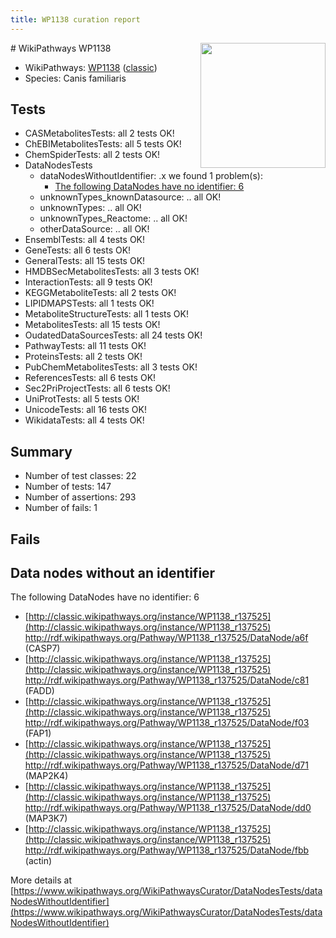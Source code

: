 ```yaml
---
title: WP1138 curation report
---
```


<img style="float: right; width: 200px" src="https://upload.wikimedia.org/wikipedia/commons/thumb/8/83/Wplogo_with_text_500.png/640px-Wplogo_with_text_500.png" />
# WikiPathways WP1138

* WikiPathways: [WP1138](https://wikipathways.org/pathways/WP1138) ([classic](https://classic.wikipathways.org/instance/WP1138))
* Species: Canis familiaris
## Tests
* CASMetabolitesTests: all 2 tests OK!
* ChEBIMetabolitesTests: all 5 tests OK!
* ChemSpiderTests: all 2 tests OK!
* DataNodesTests
    * dataNodesWithoutIdentifier: .x we found 1 problem(s):
        * [The following DataNodes have no identifier: 6](#d2d32fa5)
    * unknownTypes_knownDatasource: .. all OK!
    * unknownTypes: .. all OK!
    * unknownTypes_Reactome: .. all OK!
    * otherDataSource: .. all OK!
* EnsemblTests: all 4 tests OK!
* GeneTests: all 6 tests OK!
* GeneralTests: all 15 tests OK!
* HMDBSecMetabolitesTests: all 3 tests OK!
* InteractionTests: all 9 tests OK!
* KEGGMetaboliteTests: all 2 tests OK!
* LIPIDMAPSTests: all 1 tests OK!
* MetaboliteStructureTests: all 1 tests OK!
* MetabolitesTests: all 15 tests OK!
* OudatedDataSourcesTests: all 24 tests OK!
* PathwayTests: all 11 tests OK!
* ProteinsTests: all 2 tests OK!
* PubChemMetabolitesTests: all 3 tests OK!
* ReferencesTests: all 6 tests OK!
* Sec2PriProjectTests: all 6 tests OK!
* UniProtTests: all 5 tests OK!
* UnicodeTests: all 16 tests OK!
* WikidataTests: all 4 tests OK!


## Summary

* Number of test classes: 22
* Number of tests: 147
* Number of assertions: 293
* Number of fails: 1

## Fails

<a name="d2d32fa5" />

## Data nodes without an identifier

The following DataNodes have no identifier: 6

* [http://classic.wikipathways.org/instance/WP1138_r137525](http://classic.wikipathways.org/instance/WP1138_r137525) http://rdf.wikipathways.org/Pathway/WP1138_r137525/DataNode/a6f (CASP7)
* [http://classic.wikipathways.org/instance/WP1138_r137525](http://classic.wikipathways.org/instance/WP1138_r137525) http://rdf.wikipathways.org/Pathway/WP1138_r137525/DataNode/c81 (FADD)
* [http://classic.wikipathways.org/instance/WP1138_r137525](http://classic.wikipathways.org/instance/WP1138_r137525) http://rdf.wikipathways.org/Pathway/WP1138_r137525/DataNode/f03 (FAP1)
* [http://classic.wikipathways.org/instance/WP1138_r137525](http://classic.wikipathways.org/instance/WP1138_r137525) http://rdf.wikipathways.org/Pathway/WP1138_r137525/DataNode/d71 (MAP2K4)
* [http://classic.wikipathways.org/instance/WP1138_r137525](http://classic.wikipathways.org/instance/WP1138_r137525) http://rdf.wikipathways.org/Pathway/WP1138_r137525/DataNode/dd0 (MAP3K7)
* [http://classic.wikipathways.org/instance/WP1138_r137525](http://classic.wikipathways.org/instance/WP1138_r137525) http://rdf.wikipathways.org/Pathway/WP1138_r137525/DataNode/fbb (actin)


More details at [https://www.wikipathways.org/WikiPathwaysCurator/DataNodesTests/dataNodesWithoutIdentifier](https://www.wikipathways.org/WikiPathwaysCurator/DataNodesTests/dataNodesWithoutIdentifier)

